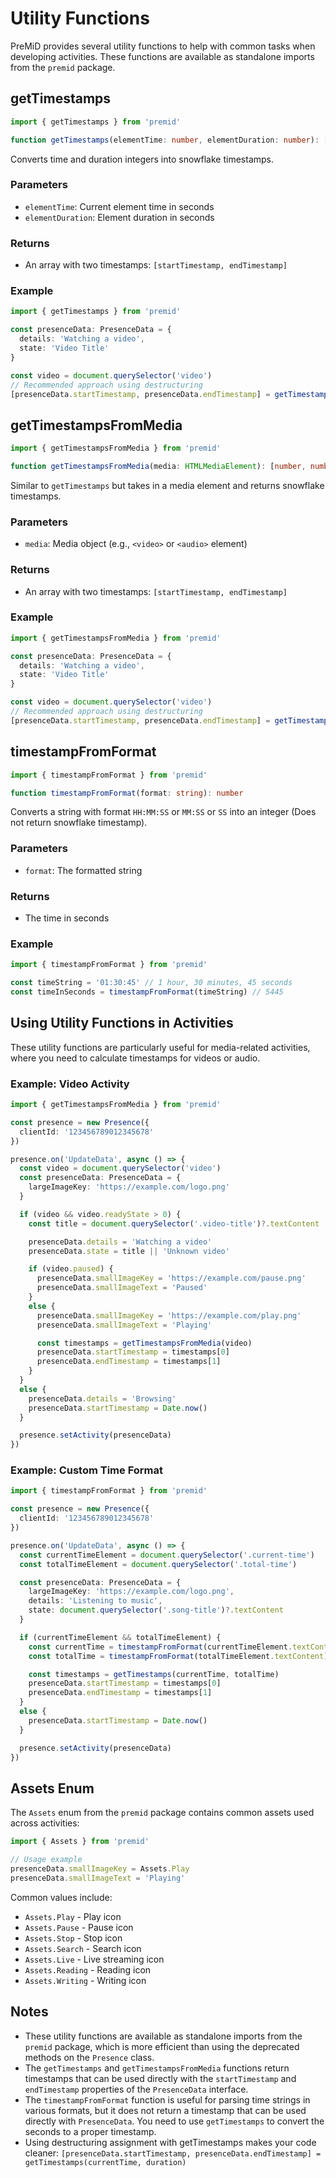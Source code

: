 # Utility Functions

PreMiD provides several utility functions to help with common tasks when developing activities. These functions are available as standalone imports from the `premid` package.

## getTimestamps

```typescript
import { getTimestamps } from 'premid'

function getTimestamps(elementTime: number, elementDuration: number): [number, number]
```

Converts time and duration integers into snowflake timestamps.

### Parameters

- `elementTime`: Current element time in seconds
- `elementDuration`: Element duration in seconds

### Returns

- An array with two timestamps: `[startTimestamp, endTimestamp]`

### Example

```typescript
import { getTimestamps } from 'premid'

const presenceData: PresenceData = {
  details: 'Watching a video',
  state: 'Video Title'
}

const video = document.querySelector('video')
// Recommended approach using destructuring
[presenceData.startTimestamp, presenceData.endTimestamp] = getTimestamps(video.currentTime, video.duration)
```

## getTimestampsFromMedia

```typescript
import { getTimestampsFromMedia } from 'premid'

function getTimestampsFromMedia(media: HTMLMediaElement): [number, number]
```

Similar to `getTimestamps` but takes in a media element and returns snowflake timestamps.

### Parameters

- `media`: Media object (e.g., `<video>` or `<audio>` element)

### Returns

- An array with two timestamps: `[startTimestamp, endTimestamp]`

### Example

```typescript
import { getTimestampsFromMedia } from 'premid'

const presenceData: PresenceData = {
  details: 'Watching a video',
  state: 'Video Title'
}

const video = document.querySelector('video')
// Recommended approach using destructuring
[presenceData.startTimestamp, presenceData.endTimestamp] = getTimestampsFromMedia(video)
```

## timestampFromFormat

```typescript
import { timestampFromFormat } from 'premid'

function timestampFromFormat(format: string): number
```

Converts a string with format `HH:MM:SS` or `MM:SS` or `SS` into an integer (Does not return snowflake timestamp).

### Parameters

- `format`: The formatted string

### Returns

- The time in seconds

### Example

```typescript
import { timestampFromFormat } from 'premid'

const timeString = '01:30:45' // 1 hour, 30 minutes, 45 seconds
const timeInSeconds = timestampFromFormat(timeString) // 5445
```

## Using Utility Functions in Activities

These utility functions are particularly useful for media-related activities, where you need to calculate timestamps for videos or audio.

### Example: Video Activity

```typescript
import { getTimestampsFromMedia } from 'premid'

const presence = new Presence({
  clientId: '123456789012345678'
})

presence.on('UpdateData', async () => {
  const video = document.querySelector('video')
  const presenceData: PresenceData = {
    largeImageKey: 'https://example.com/logo.png'
  }

  if (video && video.readyState > 0) {
    const title = document.querySelector('.video-title')?.textContent

    presenceData.details = 'Watching a video'
    presenceData.state = title || 'Unknown video'

    if (video.paused) {
      presenceData.smallImageKey = 'https://example.com/pause.png'
      presenceData.smallImageText = 'Paused'
    }
    else {
      presenceData.smallImageKey = 'https://example.com/play.png'
      presenceData.smallImageText = 'Playing'

      const timestamps = getTimestampsFromMedia(video)
      presenceData.startTimestamp = timestamps[0]
      presenceData.endTimestamp = timestamps[1]
    }
  }
  else {
    presenceData.details = 'Browsing'
    presenceData.startTimestamp = Date.now()
  }

  presence.setActivity(presenceData)
})
```

### Example: Custom Time Format

```typescript
import { timestampFromFormat } from 'premid'

const presence = new Presence({
  clientId: '123456789012345678'
})

presence.on('UpdateData', async () => {
  const currentTimeElement = document.querySelector('.current-time')
  const totalTimeElement = document.querySelector('.total-time')

  const presenceData: PresenceData = {
    largeImageKey: 'https://example.com/logo.png',
    details: 'Listening to music',
    state: document.querySelector('.song-title')?.textContent
  }

  if (currentTimeElement && totalTimeElement) {
    const currentTime = timestampFromFormat(currentTimeElement.textContent)
    const totalTime = timestampFromFormat(totalTimeElement.textContent)

    const timestamps = getTimestamps(currentTime, totalTime)
    presenceData.startTimestamp = timestamps[0]
    presenceData.endTimestamp = timestamps[1]
  }
  else {
    presenceData.startTimestamp = Date.now()
  }

  presence.setActivity(presenceData)
})
```

## Assets Enum

The `Assets` enum from the `premid` package contains common assets used across activities:

```typescript
import { Assets } from 'premid'

// Usage example
presenceData.smallImageKey = Assets.Play
presenceData.smallImageText = 'Playing'
```

Common values include:
- `Assets.Play` - Play icon
- `Assets.Pause` - Pause icon
- `Assets.Stop` - Stop icon
- `Assets.Search` - Search icon
- `Assets.Live` - Live streaming icon
- `Assets.Reading` - Reading icon
- `Assets.Writing` - Writing icon

## Notes

- These utility functions are available as standalone imports from the `premid` package, which is more efficient than using the deprecated methods on the `Presence` class.
- The `getTimestamps` and `getTimestampsFromMedia` functions return timestamps that can be used directly with the `startTimestamp` and `endTimestamp` properties of the `PresenceData` interface.
- The `timestampFromFormat` function is useful for parsing time strings in various formats, but it does not return a timestamp that can be used directly with `PresenceData`. You need to use `getTimestamps` to convert the seconds to a proper timestamp.
- Using destructuring assignment with getTimestamps makes your code cleaner: `[presenceData.startTimestamp, presenceData.endTimestamp] = getTimestamps(currentTime, duration)`
